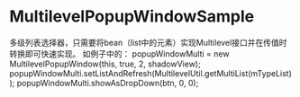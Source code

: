 # MultilevelPopupWindowSample

多级列表选择器，只需要将bean（list中的元素）实现Multilevel接口并在传值时转换即可快速实现。
如例子中的：
popupWindowMulti = new MultilevelPopupWindow(this, true, 2, shadowView);
popupWindowMulti.setListAndRefresh(MultilevelUtil.getMultiList(mTypeList));
popupWindowMulti.showAsDropDown(btn, 0, 0);
